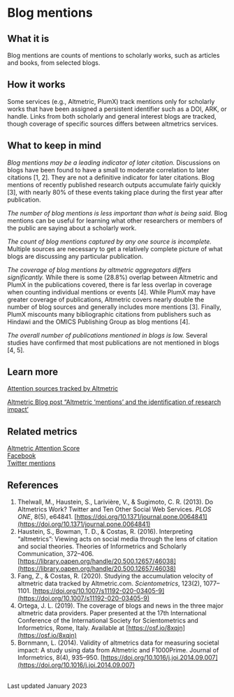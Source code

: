 # Blog mentions

## What it is

Blog mentions are counts of mentions to scholarly works, such as articles and books, from selected blogs. 


## How it works
Some services (e.g., Altmetric, PlumX) track mentions only for scholarly works that have been assigned a persistent identifier such as a DOI, ARK, or handle. Links from both scholarly and general interest blogs are tracked, though coverage of specific sources differs between altmetrics services.


## What to keep in mind
*Blog mentions may be a leading indicator of later citation.* Discussions on blogs have been found to have a small to moderate correlation to later citations [1, 2]. They are not a definitive indicator for later citations. Blog mentions of recently published research outputs accumulate fairly quickly [3], with nearly 80% of these events taking place during the first year after publication.

*The number of blog mentions is less important than what is being said.* Blog mentions can be useful for learning what other researchers or members of the public are saying about a scholarly work. 

*The count of blog mentions captured by any one source is incomplete.* Multiple sources are necessary to get a relatively complete picture of what blogs are discussing any particular publication.

*The coverage of blog mentions by altmetric aggregators differs significantly.* While there is some (28.8%) overlap between Altmetric and PlumX in the publications covered, there is far less overlap in coverage when counting individual mentions or events [4]. While PlumX may have greater coverage of publications, Altmetric covers nearly double the number of blog sources and generally includes more mentions [3]. Finally, PlumX miscounts many bibliographic citations from publishers such as Hindawi and the OMICS Publishing Group as blog mentions [4].

*The overall number of publications mentioned in blogs is low.* Several studies have confirmed that most publications are not mentioned in blogs [4, 5].

## Learn more
[Attention sources tracked by Altmetric](https://help.altmetric.com/support/solutions/articles/6000235927-blogs)

[Altmetric Blog post “Altmetric ‘mentions’ and the identification of research impact’](https://www.digital-science.com/blog/2015/02/digital-research-report-altmetric-mentions-and-the-identification-of-research-impact/) <br />


## Related metrics

[Altmetric Attention Score]()  <br>
[Facebook]() <br>
[Twitter mentions]() <br>


## References
1. Thelwall, M., Haustein, S., Larivière, V., & Sugimoto, C. R. (2013). Do Altmetrics Work? Twitter and Ten Other Social Web Services. *PLOS ONE*, 8(5), e64841. [https://doi.org/10.1371/journal.pone.0064841](https://doi.org/10.1371/journal.pone.0064841)
2. Haustein, S., Bowman, T. D., & Costas, R. (2016). Interpreting “altmetrics”: Viewing acts on social media through the lens of citation and social theories. Theories of Informetrics and Scholarly Communication, 372–406. [https://library.oapen.org/handle/20.500.12657/46038](https://library.oapen.org/handle/20.500.12657/46038)
3. Fang, Z., & Costas, R. (2020). Studying the accumulation velocity of altmetric data tracked by Altmetric.com. *Scientometrics*, 123(2), 1077–1101. [https://doi.org/10.1007/s11192-020-03405-9](https://doi.org/10.1007/s11192-020-03405-9) 
4. Ortega, J. L. (2019). The coverage of blogs and news in the three major altmetric data providers. Paper presented at the 17th International Conference of the International Society for Scientometrics and Informetrics, Rome, Italy. Available at [https://osf.io/8xqjn](https://osf.io/8xqjn) 
5. Bornmann, L. (2014). Validity of altmetrics data for measuring societal impact: A study using data from Altmetric and F1000Prime. Journal of Informetrics, 8(4), 935–950. [https://doi.org/10.1016/j.joi.2014.09.007](https://doi.org/10.1016/j.joi.2014.09.007) <br />

<br>
Last updated January 2023
